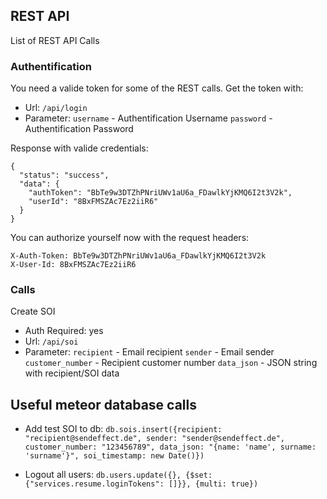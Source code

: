 ## REST API

List of REST API Calls

### Authentification

You need a valide token for some of the REST calls. Get the token with:

* Url: ``/api/login``
* Parameter:
``username`` - Authentification Username
``password`` - Authentification Password

Response with valide credentials:
```
{
  "status": "success",
  "data": {
    "authToken": "BbTe9w3DTZhPNriUWv1aU6a_FDawlkYjKMQ6I2t3V2k",
    "userId": "8BxFMSZAc7Ez2iiR6"
  }
}
```
You can authorize yourself now with the request headers:
```
X-Auth-Token: BbTe9w3DTZhPNriUWv1aU6a_FDawlkYjKMQ6I2t3V2k
X-User-Id: 8BxFMSZAc7Ez2iiR6
```

### Calls

Create SOI
* Auth Required: yes
* Url: ``/api/soi``
* Parameter:
``recipient`` - Email recipient
``sender`` - Email sender
``customer_number`` - Recipient customer number
``data_json`` - JSON string with recipient/SOI data


## Useful meteor database calls
* Add test SOI to db:
``db.sois.insert({recipient: "recipient@sendeffect.de", sender: "sender@sendeffect.de", customer_number: "123456789", data_json: "{name: 'name', surname: 'surname'}", soi_timestamp: new Date()})``

* Logout all users:
``db.users.update({}, {$set: {"services.resume.loginTokens": []}}, {multi: true})``
